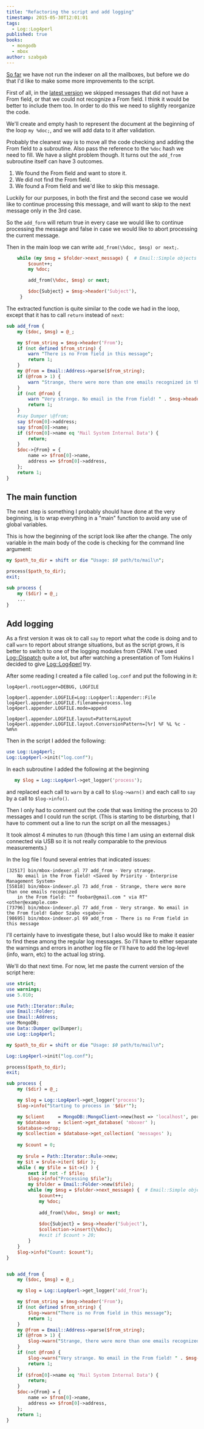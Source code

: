 ```yaml
---
title: "Refactoring the script and add logging"
timestamp: 2015-05-30T12:01:01
tags:
  - Log::Log4perl
published: true
books:
  - mongodb
  - mbox
author: szabgab
---
```



[So far](/indexing-emails-in-an-mbox) we have not run the indexer on all the mailboxes,
but before we do that I'd like to make some more improvements to the script.

First of all, in the [latest version](/putting-emails-into-mongodb) we skipped messages that did not have
a From field, or that we could not recognize a From field.
I think it would be better to include them too. In order to do this we need to slightly reorganize the code.


We'll create and empty hash to represent the document at the beginning of the loop `my %doc;`, and we will add
data to it after validation.

Probably the cleanest way is to move all the code checking and adding the From field to a subroutine. Also pass the
reference to the `%doc` hash we need to fill. We have a slight problem though.
It turns out the `add_from` subroutine itself can have 3 outcomes.

1. We found the From field and want to store it.
1. We did not find the From field.
1. We found a From field and we'd like to skip this message.

Luckily for our purposes, in both the first and the second case we would like to continue
processing this message, and will want to skip to the next message only in the 3rd case.

So the `add_form` will return true in every case we would like to continue processing
the message and false in case we would like to abort processing the current message.

Then in the main loop we can write `add_from(\%doc, $msg) or next;`.

```perl
    while (my $msg = $folder->next_message) {  # Email::Simple objects
        $count++;
        my %doc;

        add_from(\%doc, $msg) or next;

        $doc{Subject} = $msg->header('Subject'),
     }
```


The extracted function is quite similar to the code we had in the loop, except that it has to
call `return` instead of `next`:

```perl
sub add_from {
    my ($doc, $msg) = @_;

    my $from_string = $msg->header('From');
    if (not defined $from_string) {
        warn "There is no From field in this message";
        return 1;
    }
    my @from = Email::Address->parse($from_string);
    if (@from > 1) {
        warn "Strange, there were more than one emails recognized in the From field: " . $msg->header('From');
    }
    if (not @from) {
        warn "Very strange. No email in the From field! " . $msg->header('From');
        return 1;
    }
    #say Dumper \@from;
    say $from[0]->address;
    say $from[0]->name;
    if ($from[0]->name eq 'Mail System Internal Data') {
        return;
    }
    $doc->{From} = {
        name => $from[0]->name,
        address => $from[0]->address,
    };
    return 1;
}
```

## The main function

The next step is something I probably should have done at the very beginning, is to wrap everything in a "main" function
to avoid any use of global variables.

This is how the beginning of the script look like after the change. The only variable in the main body of the code
is checking for the command line argument:

```perl
my $path_to_dir = shift or die "Usage: $0 path/to/mail\n";

process($path_to_dir);
exit;

sub process {
    my ($dir) = @_;
    ...
}
```


## Add logging

As a first version it was ok to call `say` to report what the code is doing and to call
`warn` to report about strange situations, but as the script grows, it is better to
switch to one of the logging modules from CPAN. I've used
[Log::Dispatch](https://metacpan.org/pod/Log::Dispatch) quite a lot,
but after watching a presentation of Tom Hukins
I decided to give [Log::Log4perl](https://metacpan.org/pod/Log::Log4perl) try.

After some reading I created a file called `log.conf` and put the following in it:

```
log4perl.rootLogger=DEBUG, LOGFILE

log4perl.appender.LOGFILE=Log::Log4perl::Appender::File
log4perl.appender.LOGFILE.filename=process.log
log4perl.appender.LOGFILE.mode=append

log4perl.appender.LOGFILE.layout=PatternLayout
log4perl.appender.LOGFILE.layout.ConversionPattern=[%r] %F %L %c - %m%n
```

Then in the script I added the following:

```perl
use Log::Log4perl;
Log::Log4perl->init("log.conf");
```

In each subroutine I added the following at the beginning

```perl
   my $log = Log::Log4perl->get_logger('process');
```

and replaced each call to `warn` by a call to `$log->warn()`
and each call to `say` by a call to `$log->info()`.


Then I only had to comment out the code that was limiting the process to 20 messages
and I could run the script. (This is starting to be disturbing, that I have to comment out a line
to run the script on all the messages.)

It took almost 4 minutes to run (though this time I am using an external disk connected via USB
so it is not really comparable to the previous measurements.)

In the log file I found several entries that indicated issues:

```
[32517] bin/mbox-indexer.pl 77 add_from - Very strange.
    No email in the From field! <Saved by Priority - Enterprise Management System>
[55818] bin/mbox-indexer.pl 73 add_from - Strange, there were more than one emails recognized
    in the From field: "" foobar@gmail.com " via RT" <other@example.com>
[73796] bin/mbox-indexer.pl 77 add_from - Very strange. No email in the From field! Gabor Szabo <sgabor>
[98695] bin/mbox-indexer.pl 69 add_from - There is no From field in this message
```

I'll certainly have to investigate these, but I also would like to make it easier to find these among
the regular log messages. So I'll have to either separate the warnings and errors in another log file
or I'll have to add the log-level (info, warn, etc) to the actual log string.

We'll do that next time.
For now, let me paste the current version of the script here:

```perl
use strict;
use warnings;
use 5.010;

use Path::Iterator::Rule;
use Email::Folder;
use Email::Address;
use MongoDB;
use Data::Dumper qw(Dumper);
use Log::Log4perl;

my $path_to_dir = shift or die "Usage: $0 path/to/mail\n";

Log::Log4perl->init("log.conf");

process($path_to_dir);
exit;

sub process {
    my ($dir) = @_;

    my $log = Log::Log4perl->get_logger('process');
    $log->info("Starting to process in '$dir'");

    my $client     = MongoDB::MongoClient->new(host => 'localhost', port => 27017);
    my $database   = $client->get_database( 'mboxer' );
    $database->drop;
    my $collection = $database->get_collection( 'messages' );
    
    my $count = 0;
    
    my $rule = Path::Iterator::Rule->new;
    my $it = $rule->iter( $dir );
    while ( my $file = $it->() ) {
        next if not -f $file;
        $log->info("Processing $file");
        my $folder = Email::Folder->new($file);
        while (my $msg = $folder->next_message) {  # Email::Simple objects
            $count++;
            my %doc;
    
            add_from(\%doc, $msg) or next;
    
            $doc{Subject} = $msg->header('Subject'),
            $collection->insert(\%doc);
            #exit if $count > 20;
        }
    }
    $log->info("Count: $count");
}


sub add_from {
    my ($doc, $msg) = @_;

    my $log = Log::Log4perl->get_logger('add_from');

    my $from_string = $msg->header('From');
    if (not defined $from_string) {
        $log->warn("There is no From field in this message");
        return 1;
    }
    my @from = Email::Address->parse($from_string);
    if (@from > 1) {
        $log->warn("Strange, there were more than one emails recognized in the From field: " . $msg->header('From'));
    }
    if (not @from) {
        $log->warn("Very strange. No email in the From field! " . $msg->header('From'));
        return 1;
    }
    if ($from[0]->name eq 'Mail System Internal Data') {
        return;
    }
    $doc->{From} = {
        name => $from[0]->name,
        address => $from[0]->address,
    };
    return 1;
}
```

